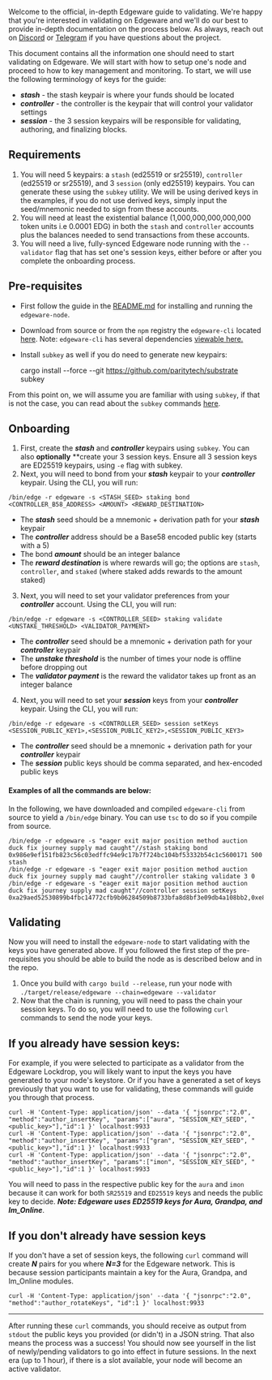 Welcome to the official, in-depth Edgeware guide to validating. We're happy that you're interested in validating on Edgeware and we'll do our best to provide in-depth documentation on the process below. As always, reach out on [Discord](https://discord.gg/CJRfb3) or [Telegram](https://t.me/heyedgeware) if you have questions about the project.

This document contains all the information one should need to start validating on Edgeware. We will start with how to setup one's node and proceed to how to key management and monitoring. To start, we will use the following terminology of keys for the guide:

- ***stash*** - the stash keypair is where your funds should be located
- ***controller*** - the controller is the keypair that will control your validator settings
- ***session*** - the 3 session keypairs will be responsible for validating, authoring, and finalizing blocks.

## Requirements
1. You will need 5 keypairs: a `stash` (ed25519 or sr25519), `controller` (ed25519 or sr25519), and 3 `session` (only ed25519) keypairs. You can generate these using the `subkey` utility. We will be using derived keys in the examples, if you do not use derived keys, simply input the seed/mnemonic needed to sign from these accounts.
2. You will need at least the existential balance (1,000,000,000,000,000 token units i.e 0.0001 EDG) in both the `stash` and `controller` accounts plus the balances needed to send transactions from these accounts.
3. You will need a live, fully-synced Edgeware node running with the `--validator` flag that has set one's session keys, either before or after you complete the onboarding process.

## Pre-requisites
- First follow the guide in the [README.md](https://github.com/hicommonwealth/edgeware-node/blob/master/README.md) for installing and running the `edgeware-node`.
- Download from source or from the `npm` registry the `edgeware-cli` located [here](https://github.com/hicommonwealth/edgeware-cli/).
Note: `edgeware-cli` has several dependencies [viewable here.](https://www.npmjs.com/package/edgeware-cli) 
- Install `subkey` as well if you do need to generate new keypairs:

    cargo install --force --git https://github.com/paritytech/substrate subkey

From this point on, we will assume you are familiar with using `subkey`, if that is not the case, you can read about the `subkey` commands [here](https://github.com/paritytech/substrate/tree/master/subkey).

## Onboarding
1. First, create the ***stash*** and ***controller*** keypairs using `subkey`. You can also **optionally** **create your 3 session keys. Ensure all 3 session keys are ED25519 keypairs, using `-e` flag with subkey.
2. Next, you will need to bond from your ***stash*** keypair to your ***controller*** keypair. Using the CLI, you will run:
```
/bin/edge -r edgeware -s <STASH_SEED> staking bond <CONTROLLER_B58_ADDRESS> <AMOUNT> <REWARD_DESTINATION>
```
- The ***stash*** seed should be a mnemonic + derivation path for your ***stash*** keypair
- The ***controller*** address should be a Base58 encoded public key (starts with a 5)
- The bond ***amount*** should be an integer balance
- The ***reward destination*** is where rewards will go; the options are `stash`, `controller`, and `staked` (where staked adds rewards to the amount staked)
3. Next, you will need to set your validator preferences from your ***controller*** account. Using the CLI, you will run:
```
/bin/edge -r edgeware -s <CONTROLLER_SEED> staking validate <UNSTAKE_THRESHOLD> <VALIDATOR_PAYMENT>
```
- The ***controller*** seed should be a mnemonic + derivation path for your ***controller*** keypair
- The ***unstake threshold*** is the number of times your node is offline before dropping out
- The ***validator payment*** is the reward the validator takes up front as an integer balance
4. Next, you will need to set your ***session*** keys from your ***controller*** keypair. Using the CLI, you will run:
```
/bin/edge -r edgeware -s <CONTROLLER_SEED> session setKeys <SESSION_PUBLIC_KEY1>,<SESSION_PUBLIC_KEY2>,<SESSION_PUBLIC_KEY3>
```
- The ***controller*** seed should be a mnemonic + derivation path for your ***controller*** keypair
- The ***session*** public keys should be comma separated, and hex-encoded public keys


#### Examples of all the commands are below:
In the following, we have downloaded and compiled `edgeware-cli` from source to yield a `/bin/edge` binary. You can use `tsc` to do so if you compile from source.
```
/bin/edge -r edgeware -s "eager exit major position method auction duck fix journey supply mad caught"//stash staking bond 0x986e9ef151fb823c56c03edffc94e9c17b7f724bc104bf53332b54c1c5600171 500 stash
/bin/edge -r edgeware -s "eager exit major position method auction duck fix journey supply mad caught"//controller staking validate 3 0
/bin/edge -r edgeware -s "eager exit major position method auction duck fix journey supply mad caught"//controller session setKeys 0xa29aed52530899b4fbc14772cfb9b06284509b8733bfa8d8bf3e09db4a108bb2,0xe8987d80ee5a8a239dd33eabfee6b5bb287264f0a32ce6ef13ccfedf598b98718d8bf3e09db4a108bb2,0x6ed5ac9bf1388dd38c9e271f8e49e4691de2bf174990c7d37b637b46d5b6763b
```


## Validating

Now you will need to install the `edgeware-node` to start validating with the keys you have generated above. If you followed the first step of the pre-requisites you should be able to build the node as is described below and in the repo.

1. Once you build with `cargo build --release`, run your node with `./target/release/edgeware --chain=edgeware --validator`
2. Now that the chain is running, you will need to pass the chain your session keys. To do so, you will need to use the following `curl` commands to send the node your keys.

## If you already have session keys:

For example, if you were selected to participate as a validator from the Edgeware Lockdrop, you will likely want to input the keys you have generated to your node's keystore. Or if you have a generated a set of keys previously that you want to use for validating, these commands will guide you through that process.

    curl -H 'Content-Type: application/json' --data '{ "jsonrpc":"2.0", "method":"author_insertKey", "params":["aura", "SESSION_KEY_SEED", "<public_key>"],"id":1 }' localhost:9933
    curl -H 'Content-Type: application/json' --data '{ "jsonrpc":"2.0", "method":"author_insertKey", "params":["gran", "SESSION_KEY_SEED", "<public_key>"],"id":1 }' localhost:9933
    curl -H 'Content-Type: application/json' --data '{ "jsonrpc":"2.0", "method":"author_insertKey", "params":["imon", "SESSION_KEY_SEED", "<public_key>"],"id":1 }' localhost:9933

You will need to pass in the respective public key for the `aura` and `imon` because it can work for both `SR25519` and `ED25519` keys and needs the public key to decide. ***Note: Edgeware uses ED25519 keys for Aura, Grandpa, and Im_Online***.

## If you don't already have session keys

If you don't have a set of session keys, the following `curl` command will create ***N*** pairs for you where ***N=3*** for the Edgeware network. This is because session participants maintain a key for the Aura, Grandpa, and Im_Online modules.

    curl -H 'Content-Type: application/json' --data '{ "jsonrpc":"2.0", "method":"author_rotateKeys", "id":1 }' localhost:9933

---

After running these `curl` commands, you should receive as output from `stdout` the public keys you provided (or didn't) in a JSON string. That also means the process was a success! You should now see yourself in the list of newly/pending validators to go into effect in future sessions. In the next era (up to 1 hour), if there is a slot available, your node will become an active validator.
